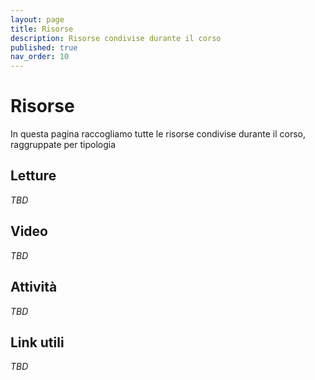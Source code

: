 ```yaml
---
layout: page
title: Risorse
description: Risorse condivise durante il corso
published: true 
nav_order: 10
---
```


# Risorse

In questa pagina raccogliamo tutte le risorse condivise durante il corso, raggruppate per tipologia


## Letture

_TBD_

## Video

_TBD_

## Attività

_TBD_

## Link utili

_TBD_